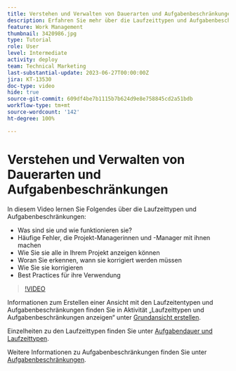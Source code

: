 ```yaml
---
title: Verstehen und Verwalten von Dauerarten und Aufgabenbeschränkungen
description: Erfahren Sie mehr über die Laufzeittypen und Aufgabenbeschränkungen und darüber, wie Sie diese in Ihren Projekten richtig einrichten können.
feature: Work Management
thumbnail: 3420986.jpg
type: Tutorial
role: User
level: Intermediate
activity: deploy
team: Technical Marketing
last-substantial-update: 2023-06-27T00:00:00Z
jira: KT-13530
doc-type: video
hide: true
source-git-commit: 609df4be7b1115b7b624d9e8e758845cd2a51bdb
workflow-type: tm+mt
source-wordcount: '142'
ht-degree: 100%

---
```


# Verstehen und Verwalten von Dauerarten und Aufgabenbeschränkungen

In diesem Video lernen Sie Folgendes über die Laufzeittypen und Aufgabenbeschränkungen:

* Was sind sie und wie funktionieren sie?
* Häufige Fehler, die Projekt-Managerinnen und -Manager mit ihnen machen
* Wie Sie sie alle in Ihrem Projekt anzeigen können
* Woran Sie erkennen, wann sie korrigiert werden müssen
* Wie Sie sie korrigieren
* Best Practices für ihre Verwendung


>[!VIDEO](https://video.tv.adobe.com/v/3420986/?quality=12&learn=on)


Informationen zum Erstellen einer Ansicht mit den Laufzeitentypen und Aufgabenbeschränkungen finden Sie in Aktivität „Laufzeittypen und Aufgabenbeschränkungen anzeigen“ unter [Grundansicht erstellen](https://experienceleague.adobe.com/docs/workfront-learn/tutorials-workfront/reporting/basic-reporting/create-a-basic-view.html?lang=de).

Einzelheiten zu den Laufzeittypen finden Sie unter [Aufgabendauer und Laufzeittypen](https://experienceleague.adobe.com/docs/workfront/using/manage-work/tasks/task-duration-and-duration-types/task-duration-duration-type.html?lang=de).

Weitere Informationen zu Aufgabenbeschränkungen finden Sie unter [Aufgabenbeschränkungen](https://experienceleague.adobe.com/docs/workfront/using/manage-work/tasks/task-constraints/task-constraints.html?lang=de).
